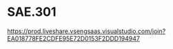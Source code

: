 # SAE.301
https://prod.liveshare.vsengsaas.visualstudio.com/join?EA018778FE2CDFE95E72D0153F2DDD194947
